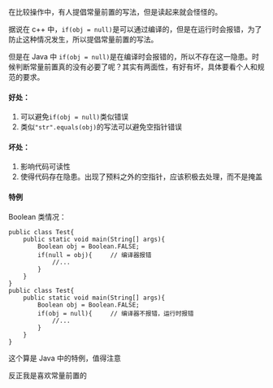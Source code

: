 在比较操作中，有人提倡常量前置的写法，但是读起来就会怪怪的。

据说在 c++ 中，`if(obj = null)`是可以通过编译的，但是在运行时会报错，为了防止这种情况发生，所以提倡常量前置的写法。

但是在 Java 中 `if(obj = null)`是在编译时会报错的，所以不存在这一隐患。时候判断常量前置真的没有必要了呢？其实有两面性，有好有坏，具体要看个人和规范的要求。

#### 好处：

1. 可以避免`if(obj = null)`类似错误
2. 类似`"str".equals(obj)`的写法可以避免空指针错误

#### 坏处：

1. 影响代码可读性
2. 使得代码存在隐患。出现了预料之外的空指针，应该积极去处理，而不是掩盖

#### 特例

Boolean 类情况：

```
public class Test{
    public static void main(String[] args){
        Boolean obj = Boolean.FALSE;
        if(null = obj){     // 编译器报错
            //...
        }
    }
}
public class Test{
    public static void main(String[] args){
        Boolean obj = Boolean.FALSE;
        if(obj = null){     // 编译器不报错，运行时报错
            //...
        }
    }
}
```

这个算是 Java 中的特例，值得注意

反正我是喜欢常量前置的